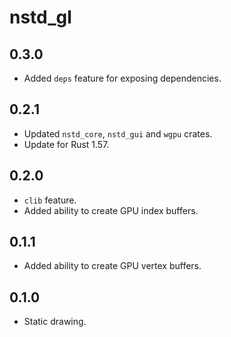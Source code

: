 # nstd_gl
## 0.3.0
- Added `deps` feature for exposing dependencies.
## 0.2.1
- Updated `nstd_core`, `nstd_gui` and `wgpu` crates.
- Update for Rust 1.57.
## 0.2.0
- `clib` feature.
- Added ability to create GPU index buffers.
## 0.1.1
- Added ability to create GPU vertex buffers.
## 0.1.0
- Static drawing.
